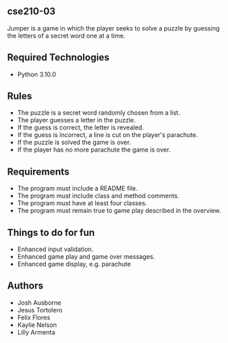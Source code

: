 ## cse210-03

Jumper is a game in which the player seeks to solve a puzzle by guessing the letters of a secret word one at a time.

## Required Technologies

- Python 3.10.0

## Rules

- The puzzle is a secret word randomly chosen from a list.
- The player guesses a letter in the puzzle.
- If the guess is correct, the letter is revealed.
- If the guess is incorrect, a line is cut on the player's parachute.
- If the puzzle is solved the game is over.
- If the player has no more parachute the game is over.

## Requirements

- The program must include a README file.
- The program must include class and method comments.
- The program must have at least four classes.
- The program must remain true to game play described in the overview.

## Things to do for fun

- Enhanced input validation.
- Enhanced game play and game over messages.
- Enhanced game display, e.g. parachute

## Authors

- Josh Ausborne
- Jesus Tortolero
- Felix Flores
- Kaylie Nelson
- Lilly Armenta

